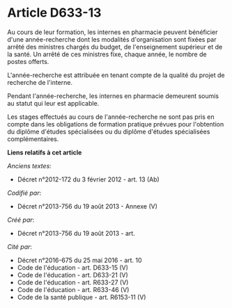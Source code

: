 # Article D633-13

Au cours de leur formation, les internes en pharmacie peuvent bénéficier d'une année-recherche dont les modalités
d'organisation sont fixées par arrêté des ministres chargés du budget, de l'enseignement supérieur et de la santé. Un arrêté
de ces ministres fixe, chaque année, le nombre de postes offerts.

L'année-recherche est attribuée en tenant compte de la qualité du projet de recherche de l'interne.

Pendant l'année-recherche, les internes en pharmacie demeurent soumis au statut qui leur est applicable.

Les stages effectués au cours de l'année-recherche ne sont pas pris en compte dans les obligations de formation pratique
prévues pour l'obtention du diplôme d'études spécialisées ou du diplôme d'études spécialisées complémentaires.

**Liens relatifs à cet article**

_Anciens textes_:

  - Décret n°2012-172 du 3 février 2012 - art. 13 (Ab)

_Codifié par_:

  - Décret n°2013-756 du 19 août 2013 -  Annexe (V)

_Créé par_:

  - Décret n°2013-756 du 19 août 2013 - art.

_Cité par_:

  - Décret n°2016-675 du 25 mai 2016 - art. 10
  - Code de l'éducation - art. D633-15 (V)
  - Code de l'éducation - art. D633-21 (V)
  - Code de l'éducation - art. R633-27 (V)
  - Code de l'éducation - art. R633-46 (V)
  - Code de la santé publique - art. R6153-11 (V)
